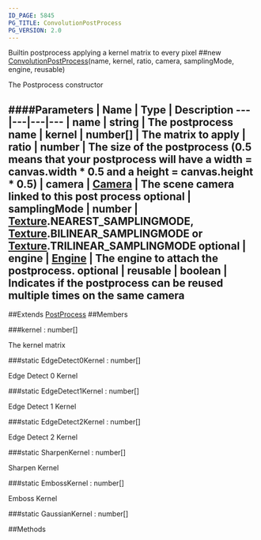 ```yaml
---
ID_PAGE: 5845
PG_TITLE: ConvolutionPostProcess
PG_VERSION: 2.0
---
```


Builtin postprocess applying a kernel matrix to every pixel
##new [ConvolutionPostProcess](page.php?p=5845)(name, kernel, ratio, camera, samplingMode, engine, reusable)


The Postprocess constructor


####Parameters
 | Name | Type | Description
---|---|---|---
 | name | string | The postprocess name
 | kernel | number[] | The matrix to apply
 | ratio | number | The size of the postprocess (0.5 means that your postprocess will have a width = canvas.width * 0.5 and a height = canvas.height * 0.5)
 | camera | [Camera](page.php?p=5702) | The scene camera linked to this post process
optional | samplingMode | number | [Texture](page.php?p=5790).NEAREST_SAMPLINGMODE, [Texture](page.php?p=5790).BILINEAR_SAMPLINGMODE or [Texture](page.php?p=5790).TRILINEAR_SAMPLINGMODE
optional | engine | [Engine](page.php?p=5700) | The engine to attach the postprocess.
optional | reusable | boolean | Indicates if the postprocess can be reused multiple times on the same camera
---

##Extends [PostProcess](page.php?p=5841)
##Members

###kernel : number[]



The kernel matrix


###static EdgeDetect0Kernel : number[]



Edge Detect 0 Kernel


###static EdgeDetect1Kernel : number[]



Edge Detect 1 Kernel


###static EdgeDetect2Kernel : number[]



Edge Detect 2 Kernel


###static SharpenKernel : number[]



Sharpen Kernel


###static EmbossKernel : number[]



Emboss Kernel


###static GaussianKernel : number[]




##Methods
